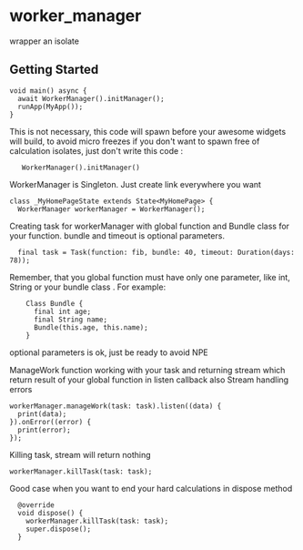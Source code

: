 # worker_manager

wrapper an isolate

## Getting Started

```
void main() async {
  await WorkerManager().initManager();
  runApp(MyApp());
}
```
   This is not necessary, this code will spawn
   before your awesome widgets will build,
   to avoid micro freezes
   if you don't want to spawn free of calculation isolates,
   just don't write this code :
```
   WorkerManager().initManager()
```

WorkerManager is Singleton. Just create link everywhere you want
```
class _MyHomePageState extends State<MyHomePage> {
  WorkerManager workerManager = WorkerManager();
```
Creating task for workerManager with global function and Bundle class for your function.
    bundle and timeout is optional parameters.

```
  final task = Task(function: fib, bundle: 40, timeout: Duration(days: 78));
```
Remember, that you global function must have only one parameter, like int, String or your
    bundle class .
    For example:
```
    Class Bundle {
      final int age;
      final String name;
      Bundle(this.age, this.name);
    }
```
optional parameters is ok, just be ready to avoid NPE
    
ManageWork function working with your task and returning stream which
                  return result of your global function in listen callback
                   also Stream handling errors
```
workerManager.manageWork(task: task).listen((data) {
  print(data);
}).onError((error) {
  print(error);
});
```
Killing task, stream will return nothing
```
workerManager.killTask(task: task);
```
Good case when you want to end your hard calculations in dispose method
```
  @override
  void dispose() {
    workerManager.killTask(task: task);
    super.dispose();
  }
```